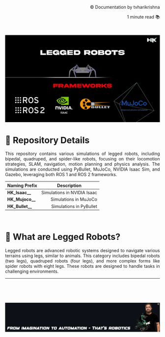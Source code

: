 <!-- README: HariKrishna_ComputerVision-->
<p align="right">© Documentation by tvharikrishna</p>
<p align="right">1 minute read 📚</p><br>

<p align="center">
    <img src="readme_data/lr_welcome.png" alt="Inspiring quote related to computer vision and robotics" width="1500"/>
</p>

# 🔻 Repository Details
<p align='justify'>This repository contains various simulations of legged robots, including bipedal, quadruped, and spider-like robots, focusing on their locomotion strategies, SLAM, navigation, motion planning and physics analysis. The simulations are conducted using PyBullet, MuJoCo, NVIDIA Isaac Sim, and Gazebo, leveraging both ROS 1 and ROS 2 frameworks.</p>

<!-- Repo Details Table -->
<table align="center">
<thead>
<tr>
<th align="center">Naming Prefix</th>
<th align="center">Description</th>
</tr>
</thead>
<tbody>
<tr>
<td align="left"><strong>HK_Isaac__</strong></td>
<td align="right">Simulations in NVIDIA Isaac</td>
</tr>
<tr>
<td align="left"><strong>HK_Mujoco__</strong></td>
<td align="right">Simulations in MuJoCo</td>
</tr>
<tr>
<td align="left"><strong>HK_Bullet__</strong></td>
<td align="right">Simulations in PyBullet</td>
</tr>
</tbody>
</table>
<br>

# 🔻 What are Legged Robots?
<p align='justify'>Legged robots are advanced robotic systems designed to navigate various terrains using legs, similar to animals. This category includes bipedal robots (two legs), quadruped robots (four legs), and more complex forms like spider robots with eight legs. These robots are designed to handle tasks in challenging environments.
<hr> <br> <br> <br> 

<p align="center">
    <img src="readme_data/hk_quote.png" alt="Inspiring quote related to computer vision and robotics" width="1500"/>
</p>
